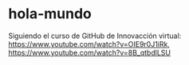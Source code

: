 # hola-mundo
Siguiendo el curso de GitHub de Innovacción virtual: https://www.youtube.com/watch?v=OIE9r0J1iRk, https://www.youtube.com/watch?v=8B_qtbdlLSU
